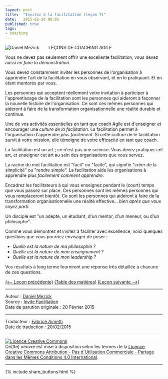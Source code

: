 ```yaml
---
layout: post
title:  "Invitez à la facilitation (leçon 7)"
date:   2015-02-20 00:01
published: true
tags:
- coaching
---
```


<div align="left" style="float:left; padding-right:30px" >
  <img title="Daniel Mezick" src="{{ site.url }}assets/daniel_mezick/daniel-mezick-001.png" />
</div>
LEÇONS DE COACHING AGILE

Vous ne devez pas seulement offrir une excellente facilitation, vous devez aussi _en faire la démonstration_.

Vous devez constamment inviter les personnes de l'organisation à apprendre l'art de la facilitation en vous observant, et en le pratiquant. Et en étant mentorés par vous.

Les personnes qui acceptent réellement votre invitation à participer à l'apprentissage de la facilitation sont les personnes qui aideront à façonner la nouvelle histoire de l'organisation. Ce sont ces mêmes personnes qui aideront à faire de la transformation organisationnelle une réalité durable et continue.

Une de vos activités essentielles en tant que coach Agile est d'enseigner et encourager une _culture de la facilitation_. La facilitation permet à l'organisation d'apprendre _plus facilement_. Si cette culture de le facilitation survit à votre mission, elle témoigne de votre efficacité en tant que coach.

La facilitation est un art ; ce n'est pas une science. Vous devez pratiquer cet art, et enseigner cet art au sein des organisations que vous servez.

La racine du mot facilitation est "facil" ou "facile", qui signifie "créer de la simplicité" ou "rendre simple". La facilitation aide les organisations à apprendre plus _facilement comment apprendre_.

Encadrez les facilitateurs à qui vous enseignez pendant le (court) temps que vous passez sur place. Ces personnes sont les mêmes personnes qui vous remplaceront bientôt. Ce sont les personnes qui aideront à faire de la transformation organisationnelle une réalité effective... _bien après que vous soyez parti_.

Un disciple est "un adepte, un étudiant, d'un mentor, d'un meneur, ou d'un philosophe".

Comme vous démontrez et invitez à faciliter avec excellence, voici quelques questions que vous pourriez envisager de poser :

* _Quelle est la nature de ma philosophie ?_
* _Quelle est la nature de mon enseignement ?_
* _Quelle est la nature de mon leadership ?_


Vos résultats à long terme fourniront une réponse très détaillée à chacune de ces questions.


[(<-- Leçon précédente)](http://www.les-traducteurs-agiles.org/2015/02/19/votre-style-autoritaire-tue-l-auto-organisation-lecon-6.html) [(Table des matières)](http://www.les-traducteurs-agiles.org/2015/02/19/lecons-de-coaching.html) [(Leçon suivante -->)](http://www.les-traducteurs-agiles.org/2015/02/22/les-pratiques-changent-pas-les-principes-lecon-8.html)  

---
Auteur : [Daniel Mezick](https://twitter.com/DanielMezick)  
Source : [Invite Facilitation](http://newtechusa.net/agile/invite-facilitation/)  
Date de parution originale : 20 Février 2015  

---
Traducteur : [Fabrice Aimetti](http://www.fabrice-aimetti.fr/)  
Date de traduction : 20/02/2015  

---

<a rel="license" href="http://creativecommons.org/licenses/by-nc-sa/4.0/"><img alt="Licence Creative Commons" style="border-width:0" src="http://i.creativecommons.org/l/by-nc-sa/4.0/88x31.png" /></a><br />Ce(tte) oeuvre est mise à disposition selon les termes de la <a rel="license" href="http://creativecommons.org/licenses/by-nc-sa/4.0/">Licence Creative Commons Attribution - Pas d'Utilisation Commerciale - Partage dans les Mêmes Conditions 4.0 International</a>.

---

{% include share_buttons.html %}
